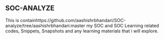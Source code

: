 SOC-ANALYZE
--------------

This is containhttps://github.com/aashishrbhandari/SOC-analyze/tree/aashishrbhandari:master my SOC and SOC Learning related codes, Snippets, Snapshots and any learning materials that i will explore.
